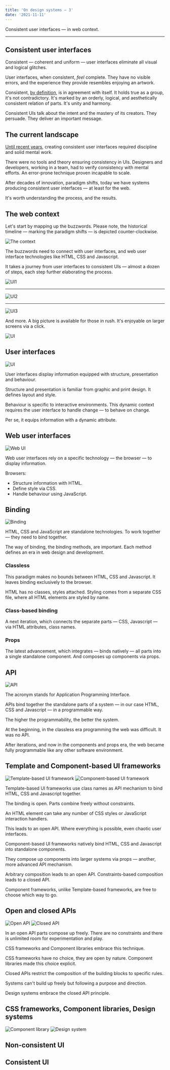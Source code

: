 ```yaml
---
title: 'On design systems — 3'
date: '2021-11-11'
---
```


Consistent user interfaces &mdash; in web context.

<!--more-->

---

## Consistent user interfaces

Consistent &mdash; coherent and uniform &mdash; user interfaces eliminate all visual and logical glitches.

User interfaces, when consistent, _feel_ complete. They have no visible errors, and the experience they provide resembles enjoying an artwork.

Consistent, [by definition](https://www.wordnik.com/words/consistent), is in agreement with itself. It holds true as a group, it's not contradictory. It's marked by an orderly, logical, and aesthetically consistent relation of parts. It's unity and harmony.

Consistent UIs talk about the intent and the mastery of its creators. They persuade. They deliver an important message.

## The current landscape

[Until recent years](http://metamn.io/react/on-design-systems-2/), creating consistent user interfaces required discipline and solid mental work.

There were no tools and theory ensuring consistency in UIs. Designers and developers, working in a team, had to verify consistency with mental efforts. An error-prone technique proven incapable to scale.

After decades of innovation, paradigm shifts, today we have systems producing consistent user interfaces &mdash; at least for the web.

It's worth understanding the process, and the results.

## The web context

Let's start by mapping up the buzzwords.
Please note, the historical timeline &mdash; marking the paradigm shifts &mdash; is depicted counter-clockwise.

![The context](ds-context-black.png)

The buzzwords need to connect with user interfaces, and web user interface technologies like HTML, CSS and Javascript.

It takes a journey from user interfaces to consistent UIs &mdash; almost a dozen of steps, each step further elaborating the process.

![UI1](ui1.png)

---

![UI2](ui2.png)

---

![UI3](ui3.png)

And more. A big picture is available for those in rush. It's enjoyable on larger screens via a click.

![UI](ui.png)

## User interfaces

![UI](ui1.png)

User interfaces display information equipped with structure, presentation and behaviour.

Structure and presentation is familiar from graphic and print design. It defines layout and style.

Behaviour is specific to interactive environments. This dynamic context requires the user interface to handle change &mdash; to behave on change.

Per se, it equips information with a dynamic attribute.

## Web user interfaces

![Web UI](ui2.png)

Web user interfaces rely on a specific technology &mdash; the browser &mdash; to display information.

Browsers:

- Structure information with HTML.
- Define style via CSS.
- Handle behaviour using JavaScript.

## Binding

![Binding](ui3.png)

HTML, CSS and JavaScript are standalone technologies. To work together &mdash; they need to bind together.

The way of binding, the binding methods, are important. Each method defines an era in web design and development.

### Classless

This paradigm makes no bounds between HTML, CSS and Javascript.
It leaves binding exclusively to the browser.

HTML has no classes, styles attached. Styling comes from a separate CSS file, where all HTML elements are styled by name.

### Class-based binding

A next iteration, which connects the separate parts &mdash; CSS, Javascript &mdash; via HTML attributes, class names.

### Props

The latest advancement, which integrates &mdash; binds natively &mdash; all parts into a single standalone component. And composes up components via props.

## API

![API](ui4.png)

The acronym stands for Application Programming Interface.

APIs bind together the standalone parts of a system &mdash; in our case HTML, CSS and Javascript &mdash; in a programmable way.

The higher the programmability, the better the system.

At the beginning, in the classless era programming the web was difficult. It was no API.

After iterations, and now in the components and props era, the web became fully programmable like any other software environment.

## Template and Component-based UI frameworks

![Template-based UI framework](ui5.png)
![Component-based UI framework](ui6.png)

Template-based UI frameworks use class names as API mechanism to bind HTML, CSS and Javascript together.

The binding is open. Parts combine freely without constraints.

An HTML element can take any number of CSS styles or JavaScript interaction handlers.

This leads to an open API. Where everything is possible, even chaotic user interfaces.

Component-based UI frameworks natively bind HTML, CSS and Javascript into standalone components.

They compose up components into larger systems via props &mdash; another, more advanced API mechanism.

Arbitrary composition leads to an open API. Constraints-based composition leads to a closed API.

Component frameworks, unlike Template-based frameworks, are free to choose which way to go.

## Open and closed APIs

![Open API](ui7.png)
![Closed API](ui8.png)

In an open API parts compose up freely. There are no constraints and there is unlimited room for experimentation and play.

CSS frameworks and Component libraries embrace this technique.

CSS frameworks have no choice, they are open by nature. Component libraries made this choice explicit.

Closed APIs restrict the composition of the building blocks to specific rules.

Systems can't build up freely but following a purpose and direction.

Design systems embrace the closed API principle.

## CSS frameworks, Component libraries, Design systems

![Component library](ui9.png)
![Design system](ui10.png)

## Non-consistent UI

## Consistent UI

